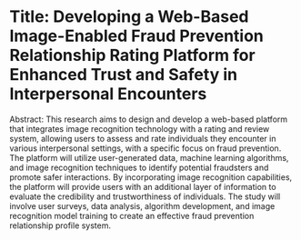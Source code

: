 # Title: Developing a Web-Based Image-Enabled Fraud Prevention Relationship Rating Platform for Enhanced Trust and Safety in Interpersonal Encounters

Abstract: This research aims to design and develop a web-based platform that integrates image recognition technology with a rating and review system, allowing users to assess and rate individuals they encounter in various interpersonal settings, with a specific focus on fraud prevention. The platform will utilize user-generated data, machine learning algorithms, and image recognition techniques to identify potential fraudsters and promote safer interactions. By incorporating image recognition capabilities, the platform will provide users with an additional layer of information to evaluate the credibility and trustworthiness of individuals. The study will involve user surveys, data analysis, algorithm development, and image recognition model training to create an effective fraud prevention relationship profile system.
